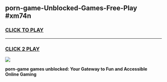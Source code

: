 
## porn-game-Unblocked-Games-Free-Play #xm74n
<h3>
<a href="https://us.freeplayer.one?title=porn-game&ref=9M">CLICK TO PLAY</a></h3>
<hr>

<h3>
<a href="https://us.freeplayer.one?title=porn-game&ref=9M">CLICK 2 PLAY</a>
  
</h3>

<a href="https://us.freeplayer.one?title=porn-game&ref=9M"><img src="https://clearcache.store/games.png"></a>


**porn-game games unblocked: Your Gateway to Fun and Accessible Online Gaming**
